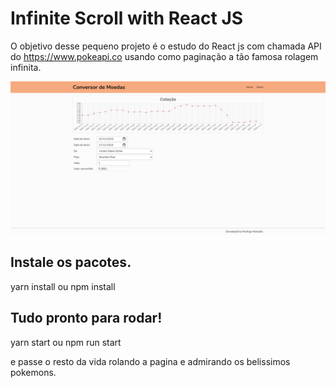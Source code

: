 # Infinite Scroll with React JS

O objetivo desse pequeno projeto é o estudo do React js com chamada API do https://www.pokeapi.co usando como paginação a tão famosa rolagem infinita.

![alt text](https://github.com/mkdigo/exchangerate/blob/master/home.png?raw=true)

## Instale os pacotes.

yarn install ou npm install

## Tudo pronto para rodar!

yarn start ou npm run start

e passe o resto da vida rolando a pagina e admirando os belissimos pokemons.
